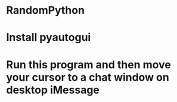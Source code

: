 # RandomPython

# Install pyautogui

# Run this program and then move your cursor to a chat window on desktop iMessage

